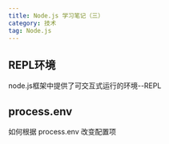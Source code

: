```yaml
---
title: Node.js 学习笔记（三）
category: 技术
tag: Node.js
---
```


## REPL环境

node.js框架中提供了可交互式运行的环境--REPL

## process.env

如何根据 process.env 改变配置项
